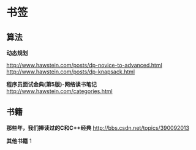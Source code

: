 # 书签



## 算法

**动态规划**

http://www.hawstein.com/posts/dp-novice-to-advanced.html
http://www.hawstein.com/posts/dp-knapsack.html

**程序员面试金典(第5版)-网络读书笔记**
http://www.hawstein.com/categories.html

## 书籍

**那些年，我们捧读过的C和C++经典**
http://bbs.csdn.net/topics/390092013


**其他书籍**
1